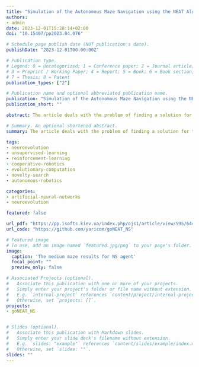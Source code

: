 ```yaml
---
title: "Simulation of the Autonomous Maze Navigation using the NEAT Algorithm"
authors:
- admin
date: 2023-12-01T15:28:14+02:00
doi: "10.15407/pp2023.04.076"

# Schedule page publish date (NOT publication's date).
publishDate: "2023-12-01T00:00:00Z"

# Publication type.
# Legend: 0 = Uncategorized; 1 = Conference paper; 2 = Journal article;
# 3 = Preprint / Working Paper; 4 = Report; 5 = Book; 6 = Book section;
# 7 = Thesis; 8 = Patent
publication_types: ["2"]

# Publication name and optional abbreviated publication name.
publication: "Simulation of the Autonomous Maze Navigation using the NEAT Algorithm"
publication_short: ""

abstract: The article deals with the problem of finding a solution for the navigational task of navigating a maze by an autonomous agent controlled by an artificial neural network (ANN). A solution to this problem was proposed by training the controlling ANN using the method of neuroevolution of augmenting topologies (NEAT). <br/>A description of the mathematical apparatus for determining the goal-oriented objective function to measure fitness of the decision-making agent, suitable for optimizing the training of ANN in the process of neuroevolution, was given. Based on the invented objective function, a software was developed to control the neuroevolutionary process using the Python programming language.<br/>A system for simulating the behavior of an autonomous robot that can navigate through a maze using input signals from various types of sensors has been created. The simulation system allows to imitate the behavior of a physical robot in a large number of experiments in a short time and with minimal expenses.<br/>The experiments performed using the created simulation system to find the optimal values of hyperparameters, which can be used for successful training of the controlling ANN by the method of neuroevolution, are presented.<br/>Additionally, the implemented new methods of visualizing the training process are described. These methods significantly simplify the search for optimal hyperparameters of the NEAT algorithm, due to the visual demonstration of the effect of changing one or another parameter on the training process.

# Summary. An optional shortened abstract.
summary: The article deals with the problem of finding a solution for the navigational task of navigating a maze by an autonomous agent controlled by an artificial neural network (ANN). A solution to this problem was proposed by training the controlling ANN using the method of neuroevolution of augmenting topologies (NEAT).

tags:
- neuroevolution
- unsupervised-learning
- reinforcement-learning
- cooperative-robotics
- evolutionary-computation
- novelty-search
- autonomous-robotics

categories:
- artificial-neural-networks
- neuroevolution

featured: false

url_pdf: "https://pp.isofts.kiev.ua/index.php/ojs1/article/view/595/644"
url_code: "https://github.com/yaricom/goNEAT_NS"

# Featured image
# To use, add an image named `featured.jpg/png` to your page's folder. 
image:
  caption: 'The medium maze results for NS agent'
  focal_point: ""
  preview_only: false

# Associated Projects (optional).
#   Associate this publication with one or more of your projects.
#   Simply enter your project's folder or file name without extension.
#   E.g. `internal-project` references `content/project/internal-project/index.md`.
#   Otherwise, set `projects: []`.
projects:
- goNEAT_NS


# Slides (optional).
#   Associate this publication with Markdown slides.
#   Simply enter your slide deck's filename without extension.
#   E.g. `slides: "example"` references `content/slides/example/index.md`.
#   Otherwise, set `slides: ""`.
slides: ""
---
```

